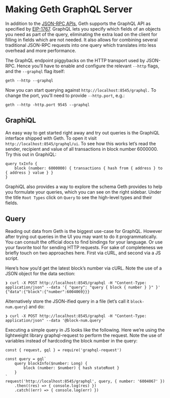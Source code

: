 # Making Geth GraphQL Server

In addition to the [JSON-RPC APIs](https://geth.ethereum.org/docs/rpc/server), Geth supports the GraphQL API as specified by [EIP-1767](https://eips.ethereum.org/EIPS/eip-1767). GraphQL lets you specify which fields of an objects you need as part of the query, eliminating the extra load on the client for filling in fields which are not needed. It also allows for combining several traditional JSON-RPC requests into one query which translates into less overhead and more performance.

The GraphQL endpoint piggybacks on the HTTP transport used by JSON-RPC. Hence you’ll have to enable and configure the relevant `--http` flags, and the `--graphql` flag itself:

```
geth --http --graphql
```

Now you can start querying against `http://localhost:8545/graphql.` To change the port, you’ll need to provide `--http.port`, e.g.:

```
geth --http -http.port 9545 --graphql
```

## GraphiQL

An easy way to get started right away and try out queries is the GraphiQL interface shipped with Geth. To open it visit `http://localhost:8545/graphql/ui`. To see how this works let’s read the sender, recipient and value of all transactions in block number 6000000. Try this out in GraphiQL:

```
query txInfo {
    block (number: 6000000) { transactions { hash from { address } to { address } value } }
}
```

GraphiQL also provides a way to explore the schema Geth provides to help you formulate your queries, which you can see on the right sidebar. Under the title `Root Types` click on `Query` to see the high-level types and their fields.

## Query
Reading out data from Geth is the biggest use-case for GraphQL. However after trying out queries in the UI you may want to do it programmatically. You can consult the official docs to find bindings for your language. Or use your favorite tool for sending HTTP requests. For sake of completeness we briefly touch on two approaches here. First via cURL, and second via a JS script.

Here’s how you’d get the latest block’s number via cURL. Note the use of a JSON object for the data section:

```
❯ curl -X POST http://localhost:8545/graphql -H "Content-Type: application/json" --data '{ "query": "query { block { number } }" }'
{"data":{"block":{"number":6004069}}}
```

Alternatively store the JSON-ified query in a file (let’s call it `block-num.query`) and do:

```
❯ curl -X POST http://localhost:8545/graphql -H "Content-Type: application/json" --data '@block-num.query'
```

Executing a simple query in JS looks like the following. Here we’re using the lightweight library graphql-request to perform the request. Note the use of variables instead of hardcoding the block number in the query:

```
const { request, gql } = require('graphql-request')

const query = gql`
    query blockInfo($number: Long) {
        block (number: $number) { hash stateRoot }
    }
`
request('http://localhost:8545/graphql', query, { number: '6004067' })
    .then((res) => { console.log(res) })
    .catch((err) => { console.log(err) })
```